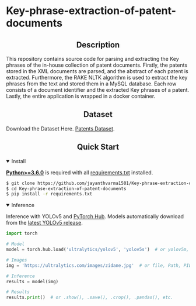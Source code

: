# Key-phrase-extraction-of-patent-documents


## <div align="center">Description</div>

This repository contains source code for parsing and extracting the Key phrases of the in-house collection of patent documents. Firstly, the patents stored in the XML documents are parsed, and the abstract of each patent is extracted. Furthermore, the RAKE NLTK algorithm is used to extract the key phrases from the text and stored them in a MySQL database. Each row consists of a document identifier and the extracted Key phrases of a patent. Lastly, the entire application is wrapped in a docker container.  


## <div align="center">Dataset</div>
 
Download the Dataset Here. [Patents Dataset](https://databricksexternal.blob.core.windows.net/hiring/patents.zip?sp=r&st=2021-10-07T23:09:03Z&se=2021-10-31T08:09:03Z&spr=https&sv=2020-08-04&sr=b&sig=uR36HP3kCEDY9aPc0mvZFzLnblodA9adxQRTYTc6O6M%3D). 


## <div align="center">Quick Start</div>


<details open>
<summary>Install</summary>

[**Python>=3.6.0**](https://www.python.org/) is required with all
[requirements.txt](https://github.com/jayanthvarma1501/Key-phrase-extraction-of-patent-documents/requirements.txt) installed.
<!-- $ sudo apt update && apt install -y libgl1-mesa-glx libsm6 libxext6 libxrender-dev -->

```bash
$ git clone https://github.com/jayanthvarma1501/Key-phrase-extraction-of-patent-documents.git
$ cd Key-phrase-extraction-of-patent-documents
$ pip install -r requirements.txt
```

</details>

<details open>
<summary>Inference</summary>

Inference with YOLOv5 and [PyTorch Hub](https://github.com/ultralytics/yolov5/issues/36). Models automatically download
from the [latest YOLOv5 release](https://github.com/ultralytics/yolov5/releases).

```python
import torch

# Model
model = torch.hub.load('ultralytics/yolov5', 'yolov5s')  # or yolov5m, yolov5l, yolov5x, custom

# Images
img = 'https://ultralytics.com/images/zidane.jpg'  # or file, Path, PIL, OpenCV, numpy, list

# Inference
results = model(img)

# Results
results.print()  # or .show(), .save(), .crop(), .pandas(), etc.
```

</details>

